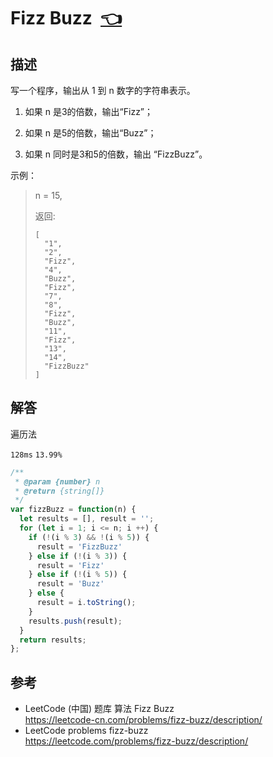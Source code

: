 # <a id="fizzBuzz"></a>Fizz Buzz&nbsp;&nbsp;[:point_left:][readme.problemSet.algorithm.fizzBuzz] #

## 描述 ##

写一个程序，输出从 1 到 n 数字的字符串表示。

1. 如果 n 是3的倍数，输出“Fizz”；

2. 如果 n 是5的倍数，输出“Buzz”；

3. 如果 n 同时是3和5的倍数，输出 “FizzBuzz”。

示例：

> n = 15,
>
> 返回:
> ```
> [
>   "1",
>   "2",
>   "Fizz",
>   "4",
>   "Buzz",
>   "Fizz",
>   "7",
>   "8",
>   "Fizz",
>   "Buzz",
>   "11",
>   "Fizz",
>   "13",
>   "14",
>   "FizzBuzz"
> ]
> ```

## 解答 ##

遍历法

`128ms` `13.99%`

```javascript
/**
 * @param {number} n
 * @return {string[]}
 */
var fizzBuzz = function(n) {
  let results = [], result = '';
  for (let i = 1; i <= n; i ++) {
    if (!(i % 3) && !(i % 5)) {
      result = 'FizzBuzz'
    } else if (!(i % 3)) {
      result = 'Fizz'
    } else if (!(i % 5)) {
      result = 'Buzz'
    } else {
      result = i.toString();
    }
    results.push(result);
  }
  return results;
};
```

## 参考 ##

* LeetCode (中国) 题库 算法 Fizz Buzz  
  <https://leetcode-cn.com/problems/fizz-buzz/description/>
* LeetCode problems fizz-buzz  
  <https://leetcode.com/problems/fizz-buzz/description/>

<!-- 链接 开始 -->
[readme.problemSet.algorithm.fizzBuzz]: ../../README.md#problemSet.algorithm.fizzBuzz "README"
<!-- 链接 结束 -->